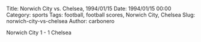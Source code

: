 Title: Norwich City vs. Chelsea, 1994/01/15
Date: 1994/01/15 00:00
Category: sports
Tags: football, football scores, Norwich City, Chelsea
Slug: norwich-city-vs-chelsea
Author: carbonero


Norwich City 1 - 1 Chelsea
